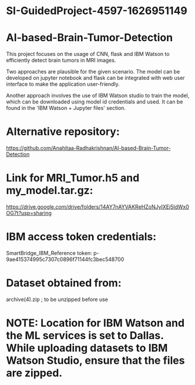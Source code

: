 # SI-GuidedProject-4597-1626951149
# AI-based-Brain-Tumor-Detection

This project focuses on the usage of CNN, flask and IBM Watson to efficiently detect brain tumors in MRI images. 

Two approaches are plausible for the given scenario. The model can be developed on jupyter notebook and flask can be integrated with web user interface to make the application user-friendly. 

Another approach involves the use of IBM Watson studio to train the model, which can be downloaded using model id credentials and used. It can be found in the 'IBM Watson + Jupyter files' section. 

# Alternative repository:
https://github.com/Anahitaa-Radhakrishnan/AI-based-Brain-Tumor-Detection 

# Link for MRI_Tumor.h5 and my_model.tar.gz:

https://drive.google.com/drive/folders/14AY7nAYVAKReHZoNJyIXEj5ldWx0OG7t?usp=sharing


# IBM access token credentials:

SmartBridge_IBM_Reference   token: p-9ae415374995c7307c0896f71144fc3bec548700


# Dataset obtained from: 

archive(4).zip ; to be unzipped before use


# NOTE: Location for IBM Watson and the ML services is set to Dallas. While uploading datasets to IBM Watson Studio, ensure that the files are zipped.
